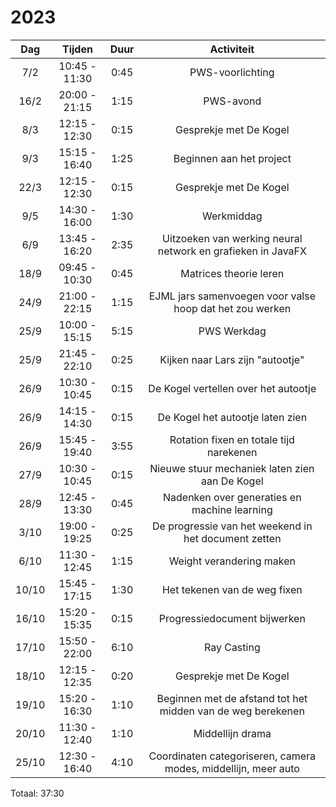 # 2023

|  Dag  |    Tijden     | Duur |                           Activiteit                           |
|:-----:|:-------------:|:----:|:--------------------------------------------------------------:|
|  7/2  | 10:45 - 11:30 | 0:45 |                        PWS-voorlichting                        |
| 16/2  | 20:00 - 21:15 | 1:15 |                           PWS-avond                            |
|  8/3  | 12:15 - 12:30 | 0:15 |                     Gesprekje met De Kogel                     |
|  9/3  | 15:15 - 16:40 | 1:25 |                    Beginnen aan het project                    |
| 22/3  | 12:15 - 12:30 | 0:15 |                     Gesprekje met De Kogel                     |
|  9/5  | 14:30 - 16:00 | 1:30 |                           Werkmiddag                           |
|  6/9  | 13:45 - 16:20 | 2:35 |  Uitzoeken van werking neural network en grafieken in JavaFX   |
| 18/9  | 09:45 - 10:30 | 0:45 |                     Matrices theorie leren                     |
| 24/9  | 21:00 - 22:15 | 1:15 |    EJML jars samenvoegen voor valse hoop dat het zou werken    |
| 25/9  | 10:00 - 15:15 | 5:15 |                          PWS Werkdag                           |
| 25/9  | 21:45 - 22:10 | 0:25 |                Kijken naar Lars zijn "autootje"                |
| 26/9  | 10:30 - 10:45 | 0:15 |              De Kogel vertellen over het autootje              |
| 26/9  | 14:15 - 14:30 | 0:15 |                De Kogel het autootje laten zien                |
| 26/9  | 15:45 - 19:40 | 3:55 |            Rotation fixen en totale tijd narekenen             |
| 27/9  | 10:30 - 10:45 | 0:15 |         Nieuwe stuur mechaniek laten zien aan De Kogel         |
| 28/9  | 12:45 - 13:30 | 0:45 |          Nadenken over generaties en machine learning          |
| 3/10  | 19:00 - 19:25 | 0:25 |      De progressie van het weekend in het document zetten      |
| 6/10  | 11:30 - 12:45 | 1:15 |                    Weight verandering maken                    |
| 10/10 | 15:45 - 17:15 | 1:30 |                  Het tekenen van de weg fixen                  |
| 16/10 | 15:20 - 15:35 | 0:15 |                  Progressiedocument bijwerken                  |
| 17/10 | 15:50 - 22:00 | 6:10 |                          Ray Casting                           |
| 18/10 | 12:15 - 12:35 | 0:20 |                     Gesprekje met De Kogel                     |
| 19/10 | 15:20 - 16:30 | 1:10 |  Beginnen met de afstand tot het midden van de weg berekenen   |
| 20/10 | 11:30 - 12:40 | 1:10 |                        Middellijn drama                        |
| 25/10 | 12:30 - 16:40 | 4:10 | Coordinaten categoriseren, camera modes, middellijn, meer auto |

Totaal: 37:30